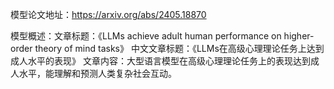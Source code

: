 模型论文地址：https://arxiv.org/abs/2405.18870

模型概述：文章标题：《LLMs achieve adult human performance on higher-order theory of mind tasks》
中文文章标题：《LLMs在高级心理理论任务上达到成人水平的表现》
文章内容：大型语言模型在高级心理理论任务上的表现达到成人水平，能理解和预测人类复杂社会互动。
